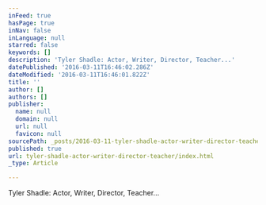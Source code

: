 ```yaml
---
inFeed: true
hasPage: true
inNav: false
inLanguage: null
starred: false
keywords: []
description: 'Tyler Shadle: Actor, Writer, Director, Teacher...'
datePublished: '2016-03-11T16:46:02.286Z'
dateModified: '2016-03-11T16:46:01.822Z'
title: ''
author: []
authors: []
publisher:
  name: null
  domain: null
  url: null
  favicon: null
sourcePath: _posts/2016-03-11-tyler-shadle-actor-writer-director-teacher.md
published: true
url: tyler-shadle-actor-writer-director-teacher/index.html
_type: Article

---
```

Tyler Shadle: Actor, Writer, Director, Teacher...